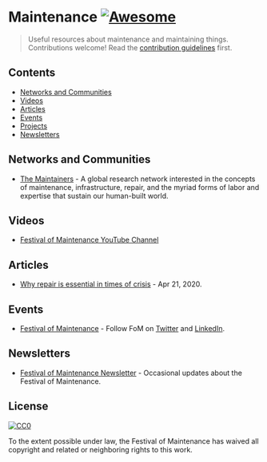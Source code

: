 # Maintenance [![Awesome](https://awesome.re/badge.svg)](https://awesome.re)

> Useful resources about maintenance and maintaining things. Contributions welcome! Read the [contribution guidelines](contributing.md) first.

## Contents

- [Networks and Communities](#networks-and-communities)
- [Videos](#videos)
- [Articles](#articles)
- [Events](#events)
- [Projects](#projects)
- [Newsletters](#newsletters)

## Networks and Communities

- [The Maintainers](https://themaintainers.org/) - A global research network interested in the concepts of maintenance, infrastructure, repair, and the myriad forms of labor and expertise that sustain our human-built world.

## Videos

- [Festival of Maintenance YouTube Channel](https://www.youtube.com/channel/UCpufp_ikE1old2nGP5XhpWQ)

## Articles

- [Why repair is essential in times of crisis](https://repair.eu/news/why-repair-is-essential-in-times-of-crisis/) - Apr 21, 2020.

## Events

- [Festival of Maintenance](https://festivalofmaintenance.org.uk/) - Follow FoM on [Twitter](https://twitter.com/MaintenanceFest) and [LinkedIn](https://www.linkedin.com/company/maintenancefest).

## Newsletters

- [Festival of Maintenance Newsletter](https://tinyletter.com/FestivalOfMaintenance) - Occasional updates about the Festival of Maintenance.

## License

[![CC0](https://mirrors.creativecommons.org/presskit/buttons/88x31/svg/cc-zero.svg)](https://creativecommons.org/publicdomain/zero/1.0)

To the extent possible under law, the Festival of Maintenance has waived all copyright and related or neighboring rights to this work.

